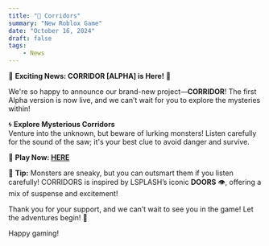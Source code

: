 ```yaml
---
title: "🚪 Corridors"
summary: "New Roblox Game"
date: "October 16, 2024"
draft: false
tags:
    - News
---
```


🎉 **Exciting News: CORRIDOR [ALPHA] is Here!** 🎉

We're so happy to announce our brand-new project—**CORRIDOR**! The first Alpha version is now live, and we can’t wait for you to explore the mysteries within!

🌀 **Explore Mysterious Corridors**  
Venture into the unknown, but beware of lurking monsters! Listen carefully for the sound of the saw; it's your best clue to avoid danger and survive.

🔗 **Play Now: [HERE](https://www.roblox.com/games/115462658434330/ALPHA-CORRIDOR)**

📝 **Tip:** Monsters are sneaky, but you can outsmart them if you listen carefully! CORRIDORS is inspired by LSPLASH’s iconic **DOORS** 👁️, offering a mix of suspense and excitement!

Thank you for your support, and we can’t wait to see you in the game! Let the adventures begin! 🚀

Happy gaming!  

